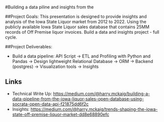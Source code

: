 #Building a data piline and insights from the 

##Project Goals: 
This presentation is designed to provide insights and analysis of the Iowa State Liquor market from 2012 to 2022.
Using the publicly available Iowa State Liquor sales database that contains 25MM records of Off Premise liquor invoices.
Build a data and insights project - full cycle.

##Project Deliverables:
- Build a data pipeline: API Script -> ETL and Profiling with Python and Pandas -> Design lightweight Relational Database -> ORM -> Backend (postgres) -> Visualization tools -> Insights

## Links
- Technical Write Up: https://medium.com/@harry.mckaig/building-a-data-pipeline-from-the-iowa-liquor-sales-open-database-using-socrata-open-data-api-f21875dd6f2c
- Insights: https://medium.com/@harry.mckaig/trends-shaping-the-iowa-state-off-premise-liquor-market-dd8e68890efc




